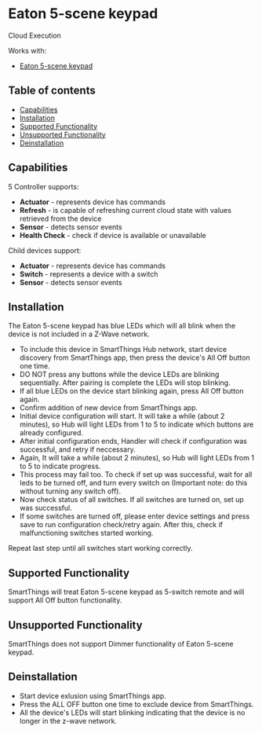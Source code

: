 # Eaton 5-scene keypad

Cloud Execution

Works with: 

* [Eaton 5-scene keypad](http://www.cooperindustries.com/content/public/en/wiring_devices/products/lighting_controls/aspire_rf_wireless/aspire_rf_5_button_scene_control_keypad_rfwdc_rfwc5.html)

## Table of contents

* [Capabilities](#capabilities)
* [Installation](#installation)
* [Supported Functionality](#supported-functionality)
* [Unsupported Functionality](#unsupported-functionality)
* [Deinstallation](#deinstallation)

## Capabilities

5 Controller supports:

* **Actuator** - represents device has commands
* **Refresh** - is capable of refreshing current cloud state with values retrieved from the device
* **Sensor** - detects sensor events
* **Health Check** - check if device is available or unavailable


Child devices support:

* **Actuator** - represents device has commands
* **Switch** - represents a device with a switch
* **Sensor** - detects sensor events

## Installation

The Eaton 5-scene keypad has blue LEDs which will all blink when the device is not included in a Z-Wave network.

* To include this device in SmartThings Hub network, start device discovery from SmartThings app, then press the device's All Off button one time.
* DO NOT press any buttons while the device LEDs are blinking sequentially. After pairing is complete the LEDs will stop blinking.
* If all blue LEDs on the device start blinking again, press All Off button again.
* Confirm addition of new device from SmartThings app.
* Initial device configuration will start. It will take a while (about 2 minutes), so Hub will light LEDs from 1 to 5 to indicate which buttons are already configured.
* After initial configuration ends, Handler will check if configuration was successful, and retry if neccessary.
* Again, It will take a while (about 2 minutes), so Hub will light LEDs from 1 to 5 to indicate progress.
* This process may fail too. To check if set up was successful, wait for all leds to be turned off, and turn every switch on (Important note: do this without turning any switch off).
* Now check status of all switches. If all switches are turned on, set up was successful.
* If some switches are turned off, please enter device settings and press save to run configuration check/retry again. After this, check if malfunctioning switches started working.

Repeat last step until all switches start working correctly.

## Supported Functionality

SmartThings will treat Eaton 5-scene keypad as 5-switch remote and will support All Off button functionality.

## Unsupported Functionality

SmartThings does not support Dimmer functionality of Eaton 5-scene keypad.

## Deinstallation
* Start device exlusion using SmartThings app.
* Press the ALL OFF button one time to exclude device from SmartThings.
* All the device's LEDs will start blinking indicating that the device is no longer in the z-wave network.

